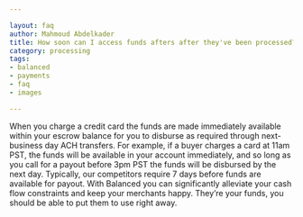```yaml
---

layout: faq
author: Mahmoud Abdelkader
title: How soon can I access funds afters after they've been processed?
category: processing
tags:
- balanced
- payments
- faq
- images

---
```


When you charge a credit card the funds are made immediately available within your escrow balance for you to disburse as required through next-business day ACH transfers. For example, if a buyer charges a card at 11am PST, the funds will be available in your account immediately, and so long as you call for a payout before 3pm PST the funds will be disbursed by the next day. Typically, our competitors require 7 days before funds are available for payout. With Balanced you can significantly alleviate your cash flow constraints and keep your merchants happy. They’re your funds, you should be able to put them to use right away.
